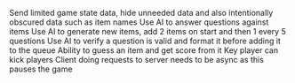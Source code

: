Send limited game state data, hide unneeded data and also intentionally obscured data such as item names
Use AI to answer questions against items
Use AI to generate new items, add 2 items on start and then 1 every 5 questions
Use AI to verify a question is valid and format it before adding it to the queue
Ability to guess an item and get score from it
Key player can kick players
Client doing requests to server needs to be async as this pauses the game
